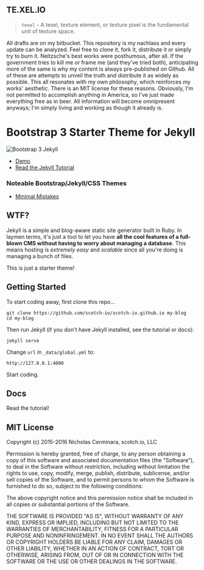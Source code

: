 ## TE.XEL.IO

> `texel` - A texel, texture element, or texture pixel is the fundamental
> unit of texture space.

All drafts are on my bitbucket. This repository is my nachlass and
every update can be analyzed. Feel free to clone it, fork it,
distribute it or simply try to burn it. Neitzsche's best works were
posthumous, after all. If the government tries to kill me or frame me
(and they've tried both), anticipating more of the same is why my
content is always pre-published on Github. All of these are attempts
to unveil the truth and distribute it as widely as possible. This all
resonates with my own philosophy, which reinforces my works'
aesthetic. There is an MIT license for these reasons. Obviously, I'm
not permitted to accomplish anything in America, so I've just made
everything free as in beer. All information will become omnipresent
anyways; I'm simply living and working as though it already is.

# Bootstrap 3 Starter Theme for Jekyll

![Bootstrap 3 Jekyll](https://scotch.io/wp-content/uploads/2015/10/bootstrap-plus-jekyll.png)

* [Demo](http://scotch-io.github.io)
* [Read the Jekyll Tutorial](https://scotch.io/tutorials/getting-started-with-jekyll-plus-a-free-bootstrap-3-starter-theme)

### Noteable Bootstrap/Jekyll/CSS Themes

- [Minimal Mistakes](https://mmistakes.github.io/minimal-mistakes/)

## WTF?

Jekyll is a simple and blog-aware static site generator built in Ruby. In laymen terms, it's just a tool to let you have **all the cool features of a full-blown CMS without having to worry about managing a database**. This means hosting is *extremely easy* and *scalable* since all you're doing is managing a bunch of files.

This is just a starter theme!

## Getting Started

To start coding away, first clone this repo...

```
git clone https://github.com/scotch-io/scotch-io.github.io my-blog
cd my-blog
```

Then run Jekyll (if you don't have Jekyll installed, see the tutorial or docs):

```
jekyll serve
```

Change `url` in `_data/global.yml` to:

```
http://127.0.0.1:4000
```

Start coding.



## Docs

Read the tutorial!



## MIT License

Copyright (c) 2015-2016 Nicholas Cerminara, scotch.io, LLC

Permission is hereby granted, free of charge, to any person obtaining a copy of this software and associated documentation files (the "Software"), to deal in the Software without restriction, including without limitation the rights to use, copy, modify, merge, publish, distribute, sublicense, and/or sell copies of the Software, and to permit persons to whom the Software is furnished to do so, subject to the following conditions:

The above copyright notice and this permission notice shall be included in all copies or substantial portions of the Software.

THE SOFTWARE IS PROVIDED "AS IS", WITHOUT WARRANTY OF ANY KIND, EXPRESS OR IMPLIED, INCLUDING BUT NOT LIMITED TO THE WARRANTIES OF MERCHANTABILITY, FITNESS FOR A PARTICULAR PURPOSE AND NONINFRINGEMENT. IN NO EVENT SHALL THE AUTHORS OR COPYRIGHT HOLDERS BE LIABLE FOR ANY CLAIM, DAMAGES OR OTHER LIABILITY, WHETHER IN AN ACTION OF CONTRACT, TORT OR OTHERWISE, ARISING FROM, OUT OF OR IN CONNECTION WITH THE SOFTWARE OR THE USE OR OTHER DEALINGS IN THE SOFTWARE.
